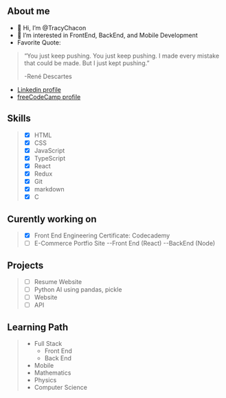 ## About me
- 👋 Hi, I’m @TracyChacon
- 👀 I’m interested in FrontEnd, BackEnd, and Mobile Development
- Favorite Quote: 
> “You just keep pushing. You just keep pushing. I made every mistake that could be made. But I just kept pushing.”
> 
>  -René Descartes
*   [Linkedin profile](https://www.linkedin.com/in/tracy-chacon-862a5699/)
*   [freeCodeCamp profile](https://www.freecodecamp.org/tracychacon)


 ## Skills
> - [X] HTML
> - [X] CSS
> - [X] JavaScript
> - [X] TypeScript
> - [X] React
> - [X] Redux
> - [X] Git
> - [X] markdown
> - [X] C
## Curently working on
> - [X] Front End Engineering Certificate: Codecademy
> - [ ] E-Commerce Portfio Site --Front End (React) --BackEnd (Node)
## Projects
> - [ ] Resume Website
> - [ ] Python AI using pandas, pickle
> - [ ] Website
> - [ ] API
## Learning Path
> - Full Stack
>   - Front End
>   - Back End
> - Mobile
> - Mathematics
> - Physics
> - Computer Science 


